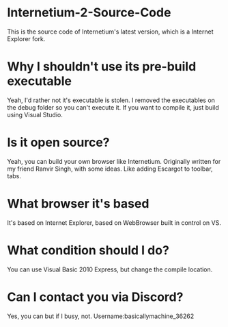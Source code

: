 # Internetium-2-Source-Code
This is the source code of Internetium's latest version, which is a Internet Explorer fork. 

# Why I shouldn't use its pre-build executable
Yeah, I'd rather not it's executable is stolen. I removed the executables on the debug folder so you can't execute it. If you want to compile it, just build using Visual Studio.

# Is it open source?
Yeah, you can build your own browser like Internetium. Originally written for my friend Ranvir Singh, with some ideas. Like adding Escargot to toolbar, tabs.

# What browser it's based
It's based on Internet Explorer, based on WebBrowser built in control on VS. 


# What condition should I do?
You can use Visual Basic 2010 Express, but change the compile location.

# Can I contact you via Discord?
Yes, you can but if I busy, not. Username:basicallymachine_36262
